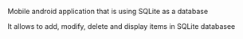 Mobile android application that is using SQLite as a database

It allows to add, modify, delete and display items in SQLite databasee
